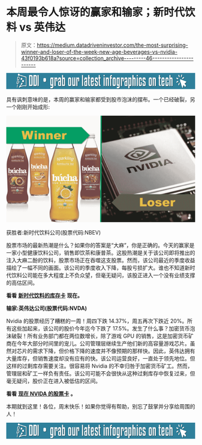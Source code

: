 # 本周最令人惊讶的赢家和输家；新时代饮料 vs 英伟达

> 原文：<https://medium.datadriveninvestor.com/the-most-surprising-winner-and-loser-of-the-week-new-age-beverages-vs-nvidia-43f0193b618a?source=collection_archive---------46----------------------->

[![](img/824442fbc21a4b9e48838e169fbae98f.png)](http://www.track.datadriveninvestor.com/InfoSplit)

具有讽刺意味的是，本周的赢家和输家都受到股市泡沫的摆布。一个已经破裂，另一个刚刚开始成形:

![](img/cf0e8a37821183ff17cea5f620baad82.png)

获胜者:新时代饮料公司(股票代码:NBEV)

股票市场的最新热潮是什么？如果你的答案是“大麻”，你是正确的。今天的赢家是一家小型健康饮料公司，销售即饮茶和康普茶。这股热潮是关于该公司即将推出的注入大麻二酚的饮料，股票市场正在吞噬这支股票。然而，该公司最近的季度收益描绘了一幅不同的画面。该公司的季度收入下降，每股亏损扩大。谁也不知道新时代饮料公司能在多大程度上不负众望，但毫无疑问，该股正进入一个没有业绩支撑的高估区间。

**看看** [**新时代饮料的库存卡**](https://stockcard.io/NBEV) **现在。**

**输家:英伟达公司(股票代码:NVDA)**

Nvidia 的股票经历了糟糕的一周！周四下跌 14.37%，周五再次下跌近 20%。所有这些加起来，该公司的股价今年迄今下跌了 17.5%。发生了什么事？加密货币泡沫破裂！所有业务部门都在两位数增长，除了游戏 GPU 的销售，这是加密货币矿商在今年大部分时间里的宠儿。公司管理层继续生产他们新的高容量游戏芯片。虽然对芯片的需求下降，但价格下降的速度并不像预期的那样快。因此，英伟达拥有大量库存，但销售速度却没有应有的快。该公司运营良好，一直处于领先地位。但这样的过剩库存需要关注。很容易将 Nvidia 的不幸归咎于加密货币矿工。然而，管理层和矿工一样负有责任。该公司可能不会很快从这种过剩库存中恢复过来，但毫无疑问，股价正在进入被低估的区间。

**看看** [**现在 NVIDA 的股票卡**](https://stockcard.io/NVDA) **。**

本期就到这里！各位，周末快乐！如果你觉得有帮助，别忘了鼓掌并分享给周围的人！

[![](img/824442fbc21a4b9e48838e169fbae98f.png)](http://www.track.datadriveninvestor.com/InfoSplit)